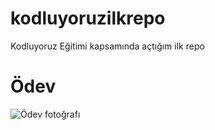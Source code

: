 # kodluyoruzilkrepo
Kodluyoruz Eğitimi kapsamında açtığım ilk repo


# Ödev

![Ödev fotoğrafı](https://app.patika.dev/patikaLogo.png)
